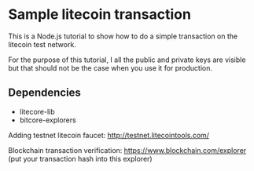 # Sample litecoin transaction 

This is a Node.js tutorial to show how to do a simple transaction on the litecoin test network.

For the purpose of this tutorial, I all the public and private keys are visible but that should not be the case when you use it for production.

## Dependencies

* litecore-lib
* bitcore-explorers

Adding testnet litecoin faucet: http://testnet.litecointools.com/ 

Blockchain transaction verification: https://www.blockchain.com/explorer (put your transaction hash into this explorer)


